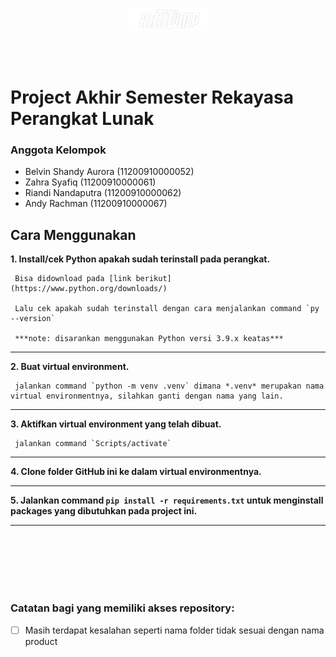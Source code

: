 <p align="center">
     <img src="arctic_geeks/static/assets/articomp.png">
</p>
<br><br>

# Project Akhir Semester Rekayasa Perangkat Lunak
### Anggota Kelompok
* Belvin Shandy Aurora (11200910000052)
* Zahra Syafiq (11200910000061)
* Riandi Nandaputra (11200910000062)
* Andy Rachman (11200910000067)

## Cara Menggunakan
**1. Install/cek Python apakah sudah terinstall pada perangkat.**

     Bisa didownload pada [link berikut](https://www.python.org/downloads/)
     
     Lalu cek apakah sudah terinstall dengan cara menjalankan command `py --version`
     
     ***note: disarankan menggunakan Python versi 3.9.x keatas***
<hr>

**2. Buat virtual environment.**

     jalankan command `python -m venv .venv` dimana *.venv* merupakan nama virtual environmentnya, silahkan ganti dengan nama yang lain.
<hr>

**3. Aktifkan virtual environment yang telah dibuat.**

     jalankan command `Scripts/activate`
<hr>

**4. Clone folder GitHub ini ke dalam virtual environmentnya.**
     
<hr>

**5. Jalankan command `pip install -r requirements.txt` untuk menginstall packages yang dibutuhkan pada project ini.**
     
<hr>
<br><br><br><br><br>

### Catatan bagi yang memiliki akses repository:
- [ ] Masih terdapat kesalahan seperti nama folder tidak sesuai dengan nama product
